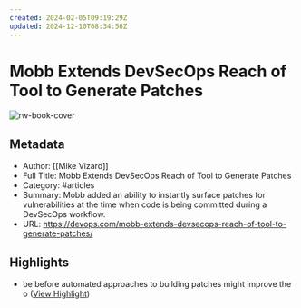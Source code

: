 ```yaml
---
created: 2024-02-05T09:19:29Z
updated: 2024-12-10T08:34:56Z
---
```

# Mobb Extends DevSecOps Reach of Tool to Generate Patches

![rw-book-cover](https://devops.com/wp-content/uploads/2021/10/android-chrome-256x256-1-130x130.png)

## Metadata
- Author: [[Mike Vizard]]
- Full Title: Mobb Extends DevSecOps Reach of Tool to Generate Patches
- Category: #articles
- Summary: Mobb added an ability to instantly surface patches for vulnerabilities at the time when code is being committed during a DevSecOps workflow.
- URL: https://devops.com/mobb-extends-devsecops-reach-of-tool-to-generate-patches/

## Highlights
- be before automated approaches to building patches might improve the o ([View Highlight](https://read.readwise.io/read/01hmw7360c3wavr356f0shs89e))
